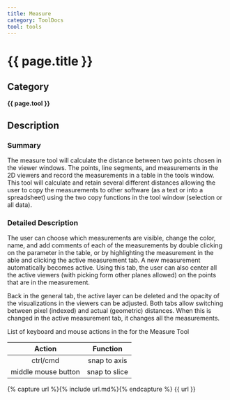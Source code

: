 ```yaml
---
title: Measure
category: ToolDocs 
tool: tools
---
```


# {{ page.title }} 

## Category

**{{ page.tool }}**

## Description

### Summary

The measure tool will calculate the distance between two points chosen in the viewer windows. The points, line segments, and measurements in the 2D viewers and record the measurements in a table in the tools window. This tool will calculate and retain several different distances allowing the user to copy the measurements to other software (as a text or into a spreadsheet) using the two copy functions in the tool window (selection or all data).

### Detailed Description

The user can choose which measurements are visible, change the color, name, and add comments of each of the measurements by double clicking on the parameter in the table, or by highlighting the measurement in the able and clicking the active measurement tab. A new measurement automatically becomes active. Using this tab, the user can also center all the active viewers (with picking form other planes allowed) on the points that are in the
measurement.

Back in the general tab, the active layer can be deleted and the opacity of the visualizations in the viewers can be adjusted. Both tabs allow switching between pixel (indexed) and actual (geometric) distances. When this is changed in the active measurement tab, it changes all the measurements.

List of keyboard and mouse actions in the for the Measure Tool

| Action              | Function      |
| :-----------------: | :-----------: |
| ctrl/cmd            | snap to axis  |
| middle mouse button | snap to slice |

{% capture url %}{% include url.md%}{% endcapture %}
{{ url }}
